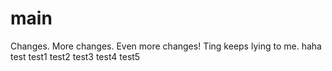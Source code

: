 # main
Changes.
More changes.
Even more changes!
Ting keeps lying to me.
haha
test
test1
test2
test3
test4
test5
